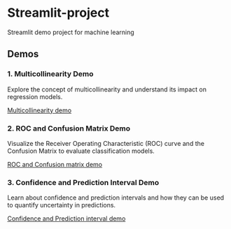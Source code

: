 # Streamlit-project
Streamlit demo project for machine learning


## Demos

### 1. Multicollinearity Demo
Explore the concept of multicollinearity and understand its impact on regression models.

[Multicollinearity demo](https://multicollinearity-demo.streamlit.app/)

### 2. ROC and Confusion Matrix Demo
Visualize the Receiver Operating Characteristic (ROC) curve and the Confusion Matrix to evaluate classification models.

[ROC and Confusion matrix demo](https://01-roc-confusion-matrix.streamlit.app/)

### 3. Confidence and Prediction Interval Demo
Learn about confidence and prediction intervals and how they can be used to quantify uncertainty in predictions.

[Confidence and Prediction interval demo](https://01-confidence-interval.streamlit.app/)




